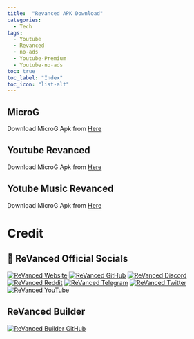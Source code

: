 ```yaml
---
title:  "Revanced APK Download"
categories: 
  - Tech
tags:
  - Youtube
  - Revanced
  - no-ads
  - Youtube-Premium
  - Youtube-no-ads
toc: true
toc_label: "Index"
toc_icon: "list-alt"
---
```


## MicroG
Download MicroG Apk from [Here](https://github.com/aarzaary/aarzaary.github.io/raw/main/my_files/MicroG.apk)
## Youtube Revanced 
Download MicroG Apk from [Here](https://github.com/aarzaary/aarzaary.github.io/raw/main/my_files/Youtube.apk)
## Yotube Music Revanced
Download MicroG Apk from [Here](https://github.com/aarzaary/aarzaary.github.io/raw/main/Music.apk)

# Credit
## 📌 ReVanced Official Socials

[![ReVanced Website](https://user-images.githubusercontent.com/13122796/178031589-aa43db16-46b0-4b75-bff9-cc889fbfbb40.png)](https://revanced.app)
[![ReVanced GitHub](https://i.ibb.co/dMMmCrW/Git-Hub-Mark.png)](https://revanced.app)
[![ReVanced Discord](https://user-images.githubusercontent.com/13122796/178032563-d4e084b7-244e-4358-af50-26bde6dd4996.png)](https://revanced.app/discord)
[![ReVanced Reddit](https://user-images.githubusercontent.com/13122796/178032351-9d9d5619-8ef7-470a-9eec-2744ece54553.png)](https://reddit.com/r/revancedapp)
[![ReVanced Telegram](https://user-images.githubusercontent.com/13122796/178032213-faf25ab8-0bc3-4a94-a730-b524c96df124.png)](https://t.me/app_revanced)
[![ReVanced Twitter](https://user-images.githubusercontent.com/13122796/178032018-6da37214-7474-4641-a1da-7af7db3a31cd.png)](https://twitter.com/revancedapp)
[![ReVanced YouTube](https://user-images.githubusercontent.com/13122796/178032714-c51c7492-0666-44ac-99c2-f003a695ab50.png)](https://www.youtube.com/c/ReVanced)

## ReVanced Builder
[![ReVanced Builder GitHub](https://i.ibb.co/dMMmCrW/Git-Hub-Mark.png)](https://github.com/reisxd/revanced-builder)
